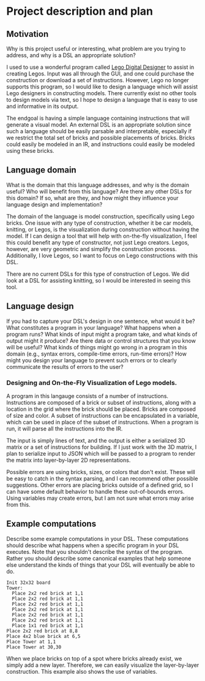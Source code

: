 # Project description and plan

## Motivation
Why is this project useful or interesting, what problem are you trying to address, and why is a DSL an appropriate solution?

I used to use a wonderful program called [Lego Digital Designer](http://ldd.lego.com/en-us/) to assist in creating Legos. Input was all through the GUI, and one could purchase the construction or download a set of instructions. However, Lego no longer supports this program, so I would like to design a language which will assist Lego designers in constructing models. There currently exist no other tools to design models via text, so I hope to design a language that is easy to use and informative in its output.

The endgoal is having a simple language containing instructions that will generate a visual model. An external DSL is an appropriate solution since such a language should be easily parsable and interpretable, especially if we restrict the total set of bricks and possible placements of bricks. Bricks could easily be modeled in an IR, and instructions could easily be modeled using these bricks.

## Language domain
What is the domain that this language addresses, and why is the domain useful? Who will benefit from this language? Are there any other DSLs for this domain? If so, what are they, and how might they influence your language design and implementation?

The domain of the language is model construction, specifically using Lego bricks. One issue with any type of construction, whether it be car models, knitting, or Legos, is the visualization during construction without having the model. If I can design a tool that will help with on-the-fly visualization, I feel this could benefit any type of constructor, not just Lego creators. Legos, however, are very geometric and simplify the construction process. Additionally, I love Legos, so I want to focus on Lego constructions with this DSL.

There are no current DSLs for this type of construction of Legos. We did look at a DSL for assisting knitting, so I would be interested in seeing this tool. 

## Language design
If you had to capture your DSL's design in one sentence, what would it be? What constitutes a program in your language? What happens when a program runs? What kinds of input might a program take, and what kinds of output might it produce? Are there data or control structures that you know will be useful? What kinds of things might go wrong in a program in this domain (e.g., syntax errors, compile-time errors, run-time errors)? How might you design your language to prevent such errors or to clearly communicate the results of errors to the user?

### Designing and On-the-Fly Visualization of Lego models. 
A program in this langauge consists of a number of instructions. Instructions are composed of a brick or subset of instructions, along with a location in the grid where the brick should be placed. Bricks are composed of size and color. A subset of instructions can be encapsulated in a variable, which can be used in place of the subset of instructions. When a program is run, it will parse all the instructions into the IR. 

The input is simply lines of text, and the output is either a serialized 3D matrix or a set of instructions for building. If I just work with the 3D matrix, I plan to serialize input to JSON which will be passed to a program to render the matrix into layer-by-layer 2D representations.

Possible errors are using bricks, sizes, or colors that don't exist. These will be easy to catch in the syntax parsing, and I can recommend other possible suggestions. Other errors are placing bricks outside of a defined grid, so I can have some default behavior to handle these out-of-bounds errors. Using variables may create errors, but I am not sure what errors may arise from this. 

## Example computations
Describe some example computations in your DSL. These computations should describe what happens when a specific program in your DSL executes. Note that you shouldn't describe the syntax of the program. Rather you should describe some canonical examples that help someone else understand the kinds of things that your DSL will eventually be able to do.

```
Init 32x32 board
Tower:
  Place 2x2 red brick at 1,1
  Place 2x2 red brick at 1,1
  Place 2x2 red brick at 1,1
  Place 2x2 red brick at 1,1
  Place 2x2 red brick at 1,1
  Place 2x2 red brick at 1,1
  Place 1x1 red brick at 1,1
Place 2x2 red brick at 8,8
Place 4x2 blue brick at 6,5
Place Tower at 1,1
Place Tower at 30,30
```
When we place bricks on top of a spot where bricks already exist, we simply add a new layer. Therefore, we can easily visualize the layer-by-layer construction. This example also shows the use of variables.
